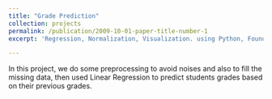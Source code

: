 ```yaml
---
title: "Grade Prediction"
collection: projects
permalink: /publication/2009-10-01-paper-title-number-1
excerpt: 'Regression, Normalization, Visualization. using Python, Foundations of Data Mining'

---
```

In this project, we do some preprocessing to avoid noises and also to fill the missing data, then used Linear Regression to predict students grades based on their previous grades. 



